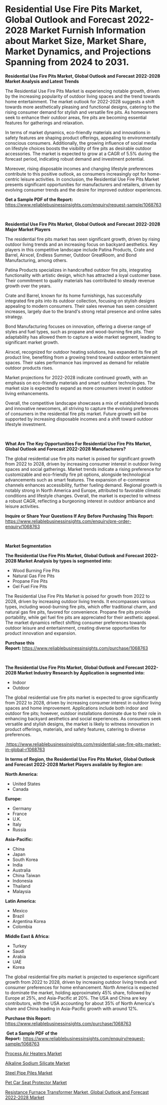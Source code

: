 <p><h1>Residential Use Fire Pits Market, Global Outlook and Forecast 2022-2028 Market Furnish Information about Market Size, Market Share, Market Dynamics, and Projections Spanning from 2024 to 2031.</h1></p><p><strong>Residential Use Fire Pits Market, Global Outlook and Forecast 2022-2028 Market Analysis and Latest Trends</strong></p>
<p><p>The Residential Use Fire Pits Market is experiencing notable growth, driven by the increasing popularity of outdoor living spaces and the trend towards home entertainment. The market outlook for 2022-2028 suggests a shift towards more aesthetically pleasing and functional designs, catering to the rising consumer demand for stylish and versatile fire pits. As homeowners seek to enhance their outdoor areas, fire pits are becoming essential features for gatherings and relaxation.</p><p>In terms of market dynamics, eco-friendly materials and innovations in safety features are shaping product offerings, appealing to environmentally conscious consumers. Additionally, the growing influence of social media on lifestyle choices boosts the visibility of fire pits as desirable outdoor accessories. The market is expected to grow at a CAGR of 5.5% during the forecast period, indicating robust demand and investment potential. </p><p>Moreover, rising disposable incomes and changing lifestyle preferences contribute to this positive outlook, as consumers increasingly opt for home-centric leisure activities. In conclusion, the Residential Use Fire Pits Market presents significant opportunities for manufacturers and retailers, driven by evolving consumer trends and the desire for improved outdoor experiences.</p></p>
<p><strong>Get a Sample PDF of the Report:&nbsp;</strong> <a href="https://www.reliablebusinessinsights.com/enquiry/request-sample/1068763">https://www.reliablebusinessinsights.com/enquiry/request-sample/1068763</a></p>
<p>&nbsp;</p>
<p><strong>Residential Use Fire Pits Market, Global Outlook and Forecast 2022-2028 Major Market Players</strong></p>
<p><p>The residential fire pits market has seen significant growth, driven by rising outdoor living trends and an increasing focus on backyard aesthetics. Key players in this competitive landscape include Patina Products, Crate and Barrel, Airxcel, Endless Summer, Outdoor GreatRoom, and Bond Manufacturing, among others.</p><p>Patina Products specializes in handcrafted outdoor fire pits, integrating functionality with artistic design, which has attracted a loyal customer base. Their commitment to quality materials has contributed to steady revenue growth over the years.</p><p>Crate and Barrel, known for its home furnishings, has successfully integrated fire pits into its outdoor collection, focusing on stylish designs appealing to modern consumers. Their sales revenue has seen consistent increases, largely due to the brand's strong retail presence and online sales strategy.</p><p>Bond Manufacturing focuses on innovation, offering a diverse range of styles and fuel types, such as propane and wood-burning fire pits. Their adaptability has allowed them to capture a wide market segment, leading to significant market growth.</p><p>Airxcel, recognized for outdoor heating solutions, has expanded its fire pit product line, benefiting from a growing trend toward outdoor entertainment spaces. Their sales performance has improved as demand for reliable outdoor products rises.</p><p>Market projections for 2022-2028 indicate continued growth, with an emphasis on eco-friendly materials and smart outdoor technologies. The market size is expected to expand as more consumers invest in outdoor living enhancements.</p><p>Overall, the competitive landscape showcases a mix of established brands and innovative newcomers, all striving to capture the evolving preferences of consumers in the residential fire pits market. Future growth will be supported by increasing disposable incomes and a shift toward outdoor lifestyle investment.</p></p>
<p>&nbsp;</p>
<p><strong>What Are The Key Opportunities For Residential Use Fire Pits Market, Global Outlook and Forecast 2022-2028 Manufacturers?</strong></p>
<p><p>The global residential use fire pits market is poised for significant growth from 2022 to 2028, driven by increasing consumer interest in outdoor living spaces and social gatherings. Market trends indicate a rising preference for customizable and eco-friendly fire pit options, alongside technological advancements such as smart features. The expansion of e-commerce channels enhances accessibility, further fueling demand. Regional growth is notably strong in North America and Europe, attributed to favorable climatic conditions and lifestyle changes. Overall, the market is expected to witness a robust CAGR, reflecting a burgeoning interest in outdoor ambiance and leisure activities.</p></p>
<p><strong>Inquire or Share Your Questions If Any Before Purchasing This Report:</strong> <a href="https://www.reliablebusinessinsights.com/enquiry/pre-order-enquiry/1068763">https://www.reliablebusinessinsights.com/enquiry/pre-order-enquiry/1068763</a></p>
<p>&nbsp;</p>
<p><strong>Market Segmentation</strong></p>
<p><strong>The Residential Use Fire Pits Market, Global Outlook and Forecast 2022-2028 Market Analysis by types is segmented into:</strong></p>
<p><ul><li>Wood Burning Fire Pits</li><li>Natural Gas Fire Pits</li><li>Propane Fire Pits</li><li>Gel Fuel Fire Pits</li></ul></p>
<p><p>The Residential Use Fire Pits Market is poised for growth from 2022 to 2028, driven by increasing outdoor living trends. It encompasses various types, including wood-burning fire pits, which offer traditional charm, and natural gas fire pits, favored for convenience. Propane fire pits provide portability, while gel fuel fire pits are appreciated for their aesthetic appeal. The market dynamics reflect shifting consumer preferences towards outdoor leisure and entertainment, creating diverse opportunities for product innovation and expansion.</p></p>
<p><strong>Purchase this Report:&nbsp;</strong><a href="https://www.reliablebusinessinsights.com/purchase/1068763">https://www.reliablebusinessinsights.com/purchase/1068763</a></p>
<p>&nbsp;</p>
<p><strong>The Residential Use Fire Pits Market, Global Outlook and Forecast 2022-2028 Market Industry Research by Application is segmented into:</strong></p>
<p><ul><li>Indoor</li><li>Outdoor</li></ul></p>
<p><p>The global residential use fire pits market is expected to grow significantly from 2022 to 2028, driven by increasing consumer interest in outdoor living spaces and home improvement. Applications include both indoor and outdoor fire pits; however, outdoor installations dominate due to their role in enhancing backyard aesthetics and social experiences. As consumers seek versatile and stylish designs, the market is likely to witness innovation in product offerings, materials, and safety features, catering to diverse preferences.</p></p>
<p><a href="https://www.reliablebusinessinsights.com/residential-use-fire-pits-market-in-global-r1068763">&nbsp;https://www.reliablebusinessinsights.com/residential-use-fire-pits-market-in-global-r1068763</a></p>
<p><strong>In terms of Region, the Residential Use Fire Pits Market, Global Outlook and Forecast 2022-2028 Market Players available by Region are:</strong></p>
<p>
    <p> <strong> North America: </strong>
        <ul>
            <li>United States</li>
            <li>Canada</li>
        </ul>
        </p> 
    <p> <strong> Europe: </strong>
        <ul>
            <li>Germany</li>
            <li>France</li>
            <li>U.K.</li>
            <li>Italy</li>
            <li>Russia</li>
        </ul>
        </p> 
    <p> <strong> Asia-Pacific: </strong>
        <ul>
            <li>China</li>
            <li>Japan</li>
            <li>South Korea</li>
            <li>India</li>
            <li>Australia</li>
            <li>China Taiwan</li>
            <li>Indonesia</li>
            <li>Thailand</li>
            <li>Malaysia</li>
        </ul>
        </p> 
    <p> <strong> Latin America: </strong>
        <ul>
            <li>Mexico</li>
            <li>Brazil</li>
            <li>Argentina Korea</li>
            <li>Colombia</li>
        </ul>
        </p> 
    <p> <strong> Middle East & Africa: </strong>
        <ul>
            <li>Turkey</li>
            <li>Saudi</li>
            <li>Arabia</li>
            <li>UAE</li>
            <li>Korea</li>
        </ul>
    </p>
    </p>
<p><p>The global residential fire pits market is projected to experience significant growth from 2022 to 2028, driven by increasing outdoor living trends and consumer preferences for home enhancement. North America is expected to dominate the market, holding approximately 45% share, followed by Europe at 25%, and Asia-Pacific at 20%. The USA and China are key contributors, with the USA accounting for about 35% of North America's share and China leading in Asia-Pacific growth with around 12%.</p></p>
<p><strong>Purchase this Report: </strong><a href="https://www.reliablebusinessinsights.com/purchase/1068763">https://www.reliablebusinessinsights.com/purchase/1068763</a></p>
<p>&nbsp;<strong>Get a Sample PDF of the Report:&nbsp;&nbsp;</strong><a href="https://www.reliablebusinessinsights.com/enquiry/request-sample/1068763">https://www.reliablebusinessinsights.com/enquiry/request-sample/1068763</a></p>
<p><strong></strong></p>
<p><p><a href="https://www.linkedin.com/pulse/process-air-heaters-market-research-report-includes-analysis-0xhrf?trackingId=1GqBw9EVScexx3dwWakkNg%3D%3D">Process Air Heaters Market</a></p><p><a href="https://issuu.com/reportprime-2/docs/alkaline-sodium-silicate-market-siz_a1f0975e1c2b7e">Alkaline Sodium Silicate Market</a></p><p><a href="https://www.linkedin.com/pulse/steel-pipe-piles-market-trends-detailed-study-its-segmentation-e2wre?trackingId=jL5QI7IcS1OCcB7kUVQCcQ%3D%3D">Steel Pipe Piles Market</a></p><p><a href="https://medium.com/@dan.murray5879/the-pet-car-seat-protector-market-is-experiencing-higher-than-anticipated-demand-compared-to-2a8a1096c700">Pet Car Seat Protector Market</a></p><p><a href="https://github.com/JubayerMia832/Market-Research-Report-List-1/blob/main/resistance-furnace-transformer-market-global-outlook-and-forecast-2022-2028-market.md">Resistance Furnace Transformer Market, Global Outlook and Forecast 2022-2028 Market</a></p></p>